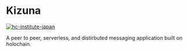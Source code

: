 # Kizuna

[![hc-institute-japan](https://circleci.com/gh/hc-institute-japan/Kizuna.svg?style=svg)](https://circleci.com/gh/hc-institute-japan/Kizuna)

A peer to peer, serverless, and distirbuted messaging application built on holochain.
